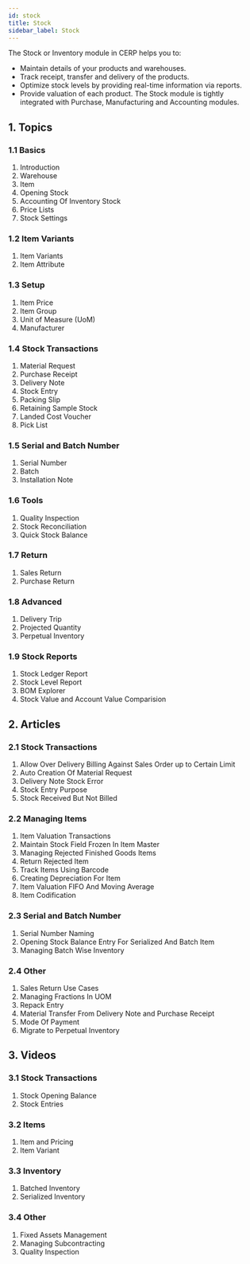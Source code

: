 ```yaml
---
id: stock
title: Stock
sidebar_label: Stock
---
```


The Stock or Inventory module in CERP helps you to:

- Maintain details of your products and warehouses.
- Track receipt, transfer and delivery of the products.
- Optimize stock levels by providing real-time information via reports.
- Provide valuation of each product.
  The Stock module is tightly integrated with Purchase, Manufacturing and Accounting modules.

## 1. Topics

### 1.1 Basics

1. Introduction
1. Warehouse
1. Item
1. Opening Stock
1. Accounting Of Inventory Stock
1. Price Lists
1. Stock Settings

### 1.2 Item Variants

1. Item Variants
1. Item Attribute

### 1.3 Setup

1. Item Price
1. Item Group
1. Unit of Measure (UoM)
1. Manufacturer

### 1.4 Stock Transactions

1. Material Request
1. Purchase Receipt
1. Delivery Note
1. Stock Entry
1. Packing Slip
1. Retaining Sample Stock
1. Landed Cost Voucher
1. Pick List

### 1.5 Serial and Batch Number

1. Serial Number
1. Batch
1. Installation Note

### 1.6 Tools

1. Quality Inspection
1. Stock Reconciliation
1. Quick Stock Balance

### 1.7 Return

1. Sales Return
1. Purchase Return

### 1.8 Advanced

1. Delivery Trip
1. Projected Quantity
1. Perpetual Inventory

### 1.9 Stock Reports

1. Stock Ledger Report
1. Stock Level Report
1. BOM Explorer
1. Stock Value and Account Value Comparision

## 2. Articles

### 2.1 Stock Transactions

1. Allow Over Delivery Billing Against Sales Order up to Certain Limit
1. Auto Creation Of Material Request
1. Delivery Note Stock Error
1. Stock Entry Purpose
1. Stock Received But Not Billed

### 2.2 Managing Items

1. Item Valuation Transactions
1. Maintain Stock Field Frozen In Item Master
1. Managing Rejected Finished Goods Items
1. Return Rejected Item
1. Track Items Using Barcode
1. Creating Depreciation For Item
1. Item Valuation FIFO And Moving Average
1. Item Codification

### 2.3 Serial and Batch Number

1. Serial Number Naming
1. Opening Stock Balance Entry For Serialized And Batch Item
1. Managing Batch Wise Inventory

### 2.4 Other

1. Sales Return Use Cases
1. Managing Fractions In UOM
1. Repack Entry
1. Material Transfer From Delivery Note and Purchase Receipt
1. Mode Of Payment
1. Migrate to Perpetual Inventory

## 3. Videos

### 3.1 Stock Transactions

1. Stock Opening Balance
1. Stock Entries

### 3.2 Items

1. Item and Pricing
1. Item Variant

### 3.3 Inventory

1. Batched Inventory
1. Serialized Inventory

### 3.4 Other

1. Fixed Assets Management
1. Managing Subcontracting
1. Quality Inspection
